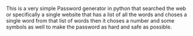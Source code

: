 This is a very simple Password generator in python that searched the web or specifically a single website that has a list of all the words and choses a single word from that list of words then it choses a number and some symbols as well to make the password as hard and safe as possible.
